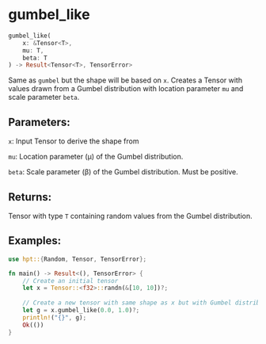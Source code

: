 # gumbel_like
```rust
gumbel_like(
    x: &Tensor<T>,
    mu: T,
    beta: T
) -> Result<Tensor<T>, TensorError>
```
Same as `gumbel` but the shape will be based on `x`. Creates a Tensor with values drawn from a Gumbel distribution with location parameter `mu` and scale parameter `beta`.

## Parameters:
`x`: Input Tensor to derive the shape from

`mu`: Location parameter (μ) of the Gumbel distribution.

`beta`: Scale parameter (β) of the Gumbel distribution. Must be positive.

## Returns:
Tensor with type `T` containing random values from the Gumbel distribution.

## Examples:
```rust
use hpt::{Random, Tensor, TensorError};

fn main() -> Result<(), TensorError> {
    // Create an initial tensor
    let x = Tensor::<f32>::randn(&[10, 10])?;
    
    // Create a new tensor with same shape as x but with Gumbel distribution
    let g = x.gumbel_like(0.0, 1.0)?;
    println!("{}", g);
    Ok(())
}
```